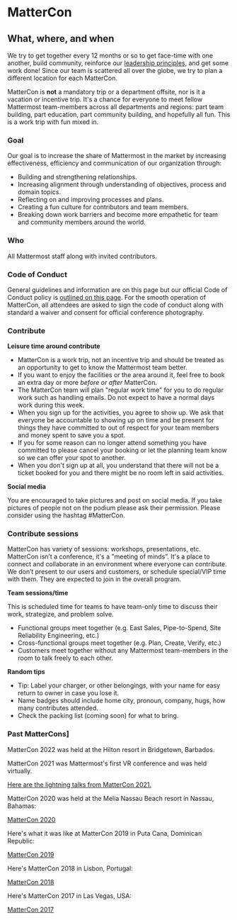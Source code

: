 # MatterCon

## What, where, and when

We try to get together every 12 months or so to get face-time with one another, build community, reinforce our [leadership principles](../../company/about-mattermost/#leadership-principles), and get some work done! Since our team is scattered all over the globe, we try to plan a different location for each MatterCon.

MatterCon is **not** a mandatory trip or a department offsite, nor is it a vacation or incentive trip. It's a chance for everyone to meet fellow Mattermost team-members across all departments and regions: part team building, part education, part community building, and hopefully all fun. This is a work trip with fun mixed in.

### Goal

Our goal is to increase the share of Mattermost in the market by increasing effectiveness, efficiency and communication of our organization through:

* Building and strengthening relationships.
* Increasing alignment through understanding of objectives, process and domain topics.
* Reflecting on and improving processes and plans.
* Creating a fun culture for contributors and team members.
* Breaking down work barriers and become more empathetic for team and community members around the world.

### Who

All Mattermost staff along with invited contributors.

### Code of Conduct

General guidelines and information are on this page but our official Code of Conduct policy is [outlined on this page](https://handbook.mattermost.com/mattercon/mattermost-code-of-conduct). For the smooth operation of MatterCon, all attendees are asked to sign the code of conduct along with standard a waiver and consent for official conference photography.

### Contribute

**Leisure time around contribute**

* MatterCon is a work trip, not an incentive trip and should be treated as an opportunity to get to know the Mattermost team better.
* If you want to enjoy the facilities or the area around it, feel free to book an extra day or more _before or after_ MatterCon.
* The MatterCon team will plan "regular work time" for you to do regular work such as handling emails. Do not expect to have a normal days work during this week.
* When you sign up for the activities, you agree to show up. We ask that everyone be accountable to showing up on time and be present for things they have committed to out of respect for your team members and money spent to save you a spot.
* If you for some reason can no longer attend something you have committed to please cancel your booking or let the planning team know so we can offer your spot to another.
* When you don't sign up at all, you understand that there will not be a ticket booked for you and there might be no room left in said activities.

**Social media**

You are encouraged to take pictures and post on social media. If you take pictures of people not on the podium please ask their permission. Please consider using the hashtag \#MatterCon.

### Contribute sessions

MatterCon has variety of sessions: workshops, presentations, etc. MatterCon isn’t a conference, it's a "meeting of minds”. It's a place to connect and collaborate in an environment where everyone can contribute. We don’t present to our users and customers, or schedule special/VIP time with them. They are expected to join in the overall program.

**Team sessions/time**

This is scheduled time for teams to have team-only time to discuss their work, strategize, and problem solve.

* Functional groups meet together \(e.g. East Sales, Pipe-to-Spend, Site Reliability Engineering, etc.\)
* Cross-functional groups meet together \(e.g. Plan, Create, Verify, etc.\)
* Customers meet together without any Mattermost team-members in the room to talk freely to each other.

**Random tips**

* Tip: Label your charger, or other belongings, with your name for easy return to owner in case you lose it.
* Name badges should include home city, pronoun, company, hugs, how many contributes attended.
* Check the packing list \(coming soon\) for what to bring.

### Past MatterCons]

MatterCon 2022 was held at the Hilton resort in Bridgetown, Barbados.

MatterCon 2021 was Mattermost's first VR conference and was held virtually.

[Here are the lightning talks from MatterCon 2021.](https://www.youtube.com/watch?v=obLMOBfImX0&list=PL-jqvaPsjQpOlydfk-W9fC9JZnOLDshIv)

MatterCon 2020 was held at the Melia Nassau Beach resort in Nassau, Bahamas:

[MatterCon 2020](https://www.youtube.com/watch?v=5YA3DK0u2L4)

Here's what it was like at MatterCon 2019 in Puta Cana, Dominican Republic:

[MatterCon 2019](https://youtu.be/pMySvCfy7Bw)

Here's MatterCon 2018 in Lisbon, Portugal:

[MatterCon 2018](https://www.youtube.com/watch?v=CZXaYttz3NA&t=2s)

Here's MatterCon 2017 in Las Vegas, USA:

[MatterCon 2017](https://www.youtube.com/watch?v=_RpmrM-5UFY&t=65s)

